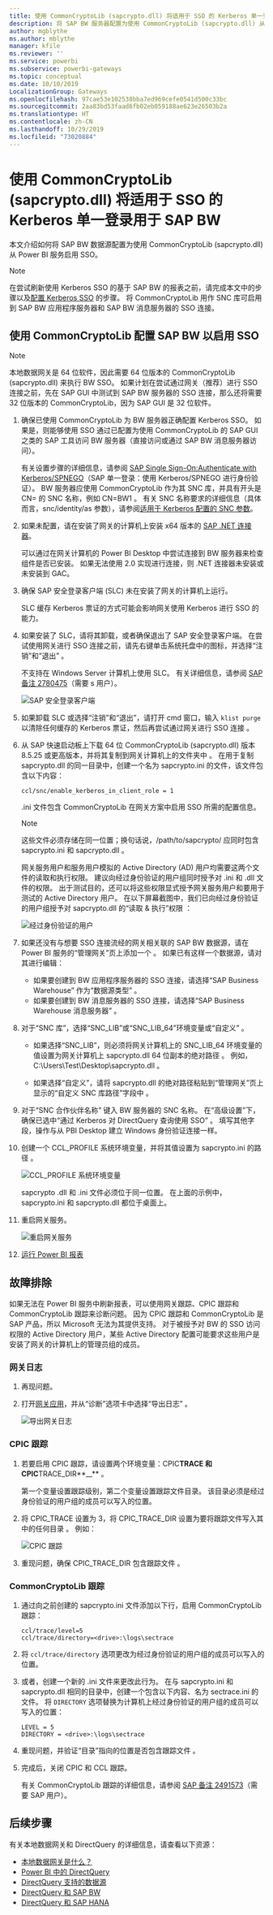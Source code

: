```yaml
---
title: 使用 CommonCryptoLib (sapcrypto.dll) 将适用于 SSO 的 Kerberos 单一登录用于 SAP BW
description: 将 SAP BW 服务器配置为使用 CommonCryptoLib (sapcrypto.dll) 从 Power BI 服务启用 SSO
author: mgblythe
ms.author: mblythe
manager: kfile
ms.reviewer: ''
ms.service: powerbi
ms.subservice: powerbi-gateways
ms.topic: conceptual
ms.date: 10/10/2019
LocalizationGroup: Gateways
ms.openlocfilehash: 97cae53e102538bba7ed969cefe0541d500c33bc
ms.sourcegitcommit: 2aa83bd53faad6fb02eb059188ae623e26503b2a
ms.translationtype: HT
ms.contentlocale: zh-CN
ms.lasthandoff: 10/29/2019
ms.locfileid: "73020884"
---
```

# <a name="use-kerberos-single-sign-on-for-sso-to-sap-bw-using-commoncryptolib-sapcryptodll"></a>使用 CommonCryptoLib (sapcrypto.dll) 将适用于 SSO 的 Kerberos 单一登录用于 SAP BW

本文介绍如何将 SAP BW 数据源配置为使用 CommonCryptoLib (sapcrypto.dll) 从 Power BI 服务启用 SSO。

> [!NOTE]
> 在尝试刷新使用 Kerberos SSO 的基于 SAP BW 的报表之前，请完成本文中的步骤以及[配置 Kerberos SSO](service-gateway-sso-kerberos.md) 的步骤。 将 CommonCryptoLib 用作 SNC 库可启用到 SAP BW 应用程序服务器和 SAP BW 消息服务器的 SSO 连接。

## <a name="configure-sap-bw-to-enable-sso-using-commoncryptolib"></a>使用 CommonCryptoLib 配置 SAP BW 以启用 SSO

> [!NOTE]
> 本地数据网关是 64 位软件，因此需要 64 位版本的 CommonCryptoLib (sapcrypto.dll) 来执行 BW SSO。 如果计划在尝试通过网关（推荐）进行 SSO 连接之前，先在 SAP GUI 中测试到 SAP BW 服务器的 SSO 连接，那么还将需要 32 位版本的 CommonCryptoLib，因为 SAP GUI 是 32 位软件。

1. 确保已使用 CommonCryptoLib 为 BW 服务器正确配置 Kerberos SSO。 如果是，则能够使用 SSO 通过已配置为使用 CommonCryptoLib 的 SAP GUI 之类的 SAP 工具访问 BW 服务器（直接访问或通过 SAP BW 消息服务器访问）。 

   有关设置步骤的详细信息，请参阅 [SAP Single Sign-On:Authenticate with Kerberos/SPNEGO](https://blogs.sap.com/2017/07/27/sap-single-sign-on-authenticate-with-kerberosspnego/)（SAP 单一登录：使用 Kerberos/SPNEGO 进行身份验证）。 BW 服务器应使用 CommonCryptoLib 作为其 SNC 库，并具有开头是 CN= 的 SNC 名称，例如 CN=BW1   。 有关 SNC 名称要求的详细信息（具体而言，snc/identity/as 参数），请参阅[适用于 Kerberos 配置的 SNC 参数](https://help.sap.com/viewer/df185fd53bb645b1bd99284ee4e4a750/3.0/en-US/360534094511490d91b9589d20abb49a.html)。

1. 如果未配置，请在安装了网关的计算机上安装 x64 版本的 [SAP .NET 连接器](https://support.sap.com/en/product/connectors/msnet.html)。 
   
   可以通过在网关计算机的 Power BI Desktop 中尝试连接到 BW 服务器来检查组件是否已安装。 如果无法使用 2.0 实现进行连接，则 .NET 连接器未安装或未安装到 GAC。

1. 确保 SAP 安全登录客户端 (SLC) 未在安装了网关的计算机上运行。 

   SLC 缓存 Kerberos 票证的方式可能会影响网关使用 Kerberos 进行 SSO 的能力。 

1. 如果安装了 SLC，请将其卸载，或者确保退出了 SAP 安全登录客户端。 在尝试使用网关进行 SSO 连接之前，请先右键单击系统托盘中的图标，并选择“注销”和“退出”   。 

   不支持在 Windows Server 计算机上使用 SLC。 有关详细信息，请参阅 [SAP 备注 2780475](https://launchpad.support.sap.com/#/notes/2780475)（需要 s 用户）。

   ![SAP 安全登录客户端](media/service-gateway-sso-kerberos/sap-secure-login-client.png)

1. 如果卸载 SLC 或选择“注销”和“退出”，请打开 cmd 窗口，输入 `klist purge` 以清除任何缓存的 Kerberos 票证，然后再尝试通过网关进行 SSO 连接   。

1. 从 SAP 快速启动板上下载 64 位 CommonCryptoLib (sapcrypto.dll) 版本 8.5.25 或更高版本，并将其复制到网关计算机上的文件夹中  。 在用于复制 sapcrypto.dll 的同一目录中，创建一个名为 sapcrypto.ini 的文件，该文件包含以下内容：

    ```
    ccl/snc/enable_kerberos_in_client_role = 1
    ```

    .ini 文件包含 CommonCryptoLib 在网关方案中启用 SSO 所需的配置信息。

    > [!NOTE]
    > 这些文件必须存储在同一位置；换句话说，/path/to/sapcrypto/ 应同时包含 sapcrypto.ini 和 sapcrypto.dll  。

    网关服务用户和服务用户模拟的 Active Directory (AD) 用户均需要这两个文件的读取和执行权限。 建议向经过身份验证的用户组同时授予对 .ini 和 .dll 文件的权限。 出于测试目的，还可以将这些权限显式授予网关服务用户和要用于测试的 Active Directory 用户。 在以下屏幕截图中，我们已向经过身份验证的用户组授予对 sapcrypto.dll 的“读取 &amp; 执行”权限  ：

    ![经过身份验证的用户](media/service-gateway-sso-kerberos/authenticated-users.png)

1. 如果还没有与想要 SSO 连接流经的网关相关联的 SAP BW 数据源，请在 Power BI 服务的“管理网关”页上添加一个  。 如果已有这样一个数据源，请对其进行编辑： 
    - 如果要创建到 BW 应用程序服务器的 SSO 连接，请选择“SAP Business Warehouse”  作为“数据源类型”  。 
    - 如果要创建到 BW 消息服务器的 SSO 连接，请选择“SAP Business Warehouse 消息服务器”  。

1. 对于“SNC 库”，选择“SNC\_LIB”或“SNC\_LIB\_64”环境变量或“自定义”     。 

   - 如果选择“SNC\_LIB”，则必须将网关计算机上的 SNC\_LIB\_64 环境变量的值设置为网关计算机上 sapcrypto.dll 64 位副本的绝对路径   。 例如，C:\Users\Test\Desktop\sapcrypto.dll  。

   - 如果选择“自定义”，请将 sapcrypto.dll 的绝对路径粘贴到“管理网关”页上显示的“自定义 SNC 库路径”字段中    。 

1. 对于“SNC 合作伙伴名称”  键入 BW 服务器的 SNC 名称。 在“高级设置”下，确保已选中“通过 Kerberos 对 DirectQuery 查询使用 SSO”   。 填写其他字段，操作与从 PBI Desktop 建立 Windows 身份验证连接一样。

1. 创建一个 CCL\_PROFILE 系统环境变量，并将其值设置为 sapcrypto.ini 的路径  。

    ![CCL\_PROFILE 系统环境变量](media/service-gateway-sso-kerberos/ccl-profile-variable.png)

    sapcrypto .dll 和 .ini 文件必须位于同一位置。 在上面的示例中，sapcrypto.ini 和 sapcrypto.dll 都位于桌面上。

1. 重启网关服务。

    ![重启网关服务](media/service-gateway-sso-kerberos/restart-gateway-service.png)

1. [运行 Power BI 报表](service-gateway-sso-kerberos.md#run-a-power-bi-report)

## <a name="troubleshooting"></a>故障排除

如果无法在 Power BI 服务中刷新报表，可以使用网关跟踪、CPIC 跟踪和 CommonCryptoLib 跟踪来诊断问题。 因为 CPIC 跟踪和 CommonCryptoLib 是 SAP 产品，所以 Microsoft 无法为其提供支持。 对于被授予对 BW 的 SSO 访问权限的 Active Directory 用户，某些 Active Directory 配置可能要求这些用户是安装了网关的计算机上的管理员组的成员。

### <a name="gateway-logs"></a>网关日志

1. 再现问题。

2. 打开[网关应用](https://docs.microsoft.com/data-integration/gateway/service-gateway-app)，并从“诊断”选项卡中选择“导出日志”   。

      ![导出网关日志](media/service-gateway-sso-kerberos/export-gateway-logs.png)

### <a name="cpic-tracing"></a>CPIC 跟踪

1. 若要启用 CPIC 跟踪，请设置两个环境变量：CPIC**TRACE 和 CPIC**TRACE\_DIR**\_\_** 。 

   第一个变量设置跟踪级别，第二个变量设置跟踪文件目录。 该目录必须是经过身份验证的用户组的成员可以写入的位置。 
 
2. 将 CPIC\_TRACE 设置为 3，将 CPIC\_TRACE\_DIR 设置为要将跟踪文件写入其中的任何目录    。 例如：

   ![CPIC 跟踪](media/service-gateway-sso-kerberos/cpic-tracing.png)

 3. 重现问题，确保 CPIC\_TRACE\_DIR 包含跟踪文件  。

### <a name="commoncryptolib-tracing"></a>CommonCryptoLib 跟踪 

1. 通过向之前创建的 sapcrypto.ini 文件添加以下行，启用 CommonCryptoLib 跟踪：

    ```
    ccl/trace/level=5
    ccl/trace/directory=<drive>:\logs\sectrace
    ```

2. 将 `ccl/trace/directory` 选项更改为经过身份验证的用户组的成员可以写入的位置。 

3. 或者，创建一个新的 .ini 文件来更改此行为。 在与 sapcrypto.ini 和 sapcrypto.dll 相同的目录中，创建一个包含以下内容、名为 sectrace.ini 的文件。 将 `DIRECTORY` 选项替换为计算机上经过身份验证的用户组的成员可以写入的位置：

    ```
    LEVEL = 5
    DIRECTORY = <drive>:\logs\sectrace
    ```

4. 重现问题，并验证“目录”指向的位置是否包含跟踪文件  。 

5. 完成后，关闭 CPIC 和 CCL 跟踪。

    有关 CommonCryptoLib 跟踪的详细信息，请参阅 [SAP 备注 2491573](https://launchpad.support.sap.com/#/notes/2491573)（需要 SAP 用户）。

## <a name="next-steps"></a>后续步骤

有关本地数据网关和 DirectQuery 的详细信息，请查看以下资源：

* [本地数据网关是什么？](/data-integration/gateway/service-gateway-onprem)
* [Power BI 中的 DirectQuery](desktop-directquery-about.md)
* [DirectQuery 支持的数据源](desktop-directquery-data-sources.md)
* [DirectQuery 和 SAP BW](desktop-directquery-sap-bw.md)
* [DirectQuery 和 SAP HANA](desktop-directquery-sap-hana.md)

